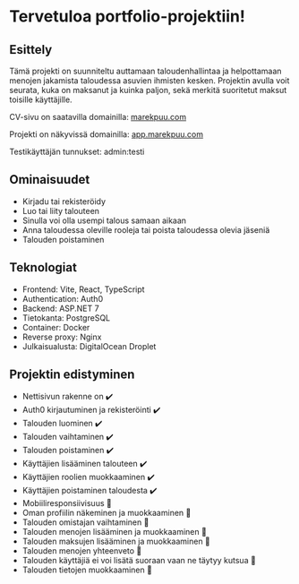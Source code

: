 # Tervetuloa portfolio-projektiin!

## Esittely
Tämä projekti on suunniteltu auttamaan taloudenhallintaa 
ja helpottamaan menojen jakamista taloudessa asuvien ihmisten kesken. Projektin avulla voit seurata, 
kuka on maksanut ja kuinka paljon, sekä merkitä suoritetut maksut toisille käyttäjille.

CV-sivu on saatavilla domainilla: [marekpuu.com](https://marekpuu.com)

Projekti on näkyvissä domainilla: [app.marekpuu.com](https://app.marekpuu.com)

Testikäyttäjän tunnukset: admin:testi

Ominaisuudet
---
- Kirjadu tai rekisteröidy
- Luo tai liity talouteen 
- Sinulla voi olla usempi talous samaan aikaan
- Anna taloudessa oleville rooleja tai poista taloudessa olevia jäseniä 
- Talouden poistaminen 

Teknologiat
---
  - Frontend: Vite, React, TypeScript
  - Authentication: Auth0
  - Backend: ASP.NET 7
  - Tietokanta: PostgreSQL
  - Container: Docker
  - Reverse proxy: Nginx
  - Julkaisualusta: DigitalOcean Droplet


## Projektin edistyminen
- Nettisivun rakenne on ✔️
- Auth0 kirjautuminen ja rekisteröinti ✔️
- Talouden luominen ✔️
- Talouden vaihtaminen ✔️
- Talouden poistaminen ✔️
- Käyttäjien lisääminen talouteen ✔️
- Käyttäjien roolien muokkaaminen ✔️
- Käyttäjien poistaminen taloudesta ✔️
- Mobiiliresponsiivisuus 🔄
- Oman profiilin näkeminen ja muokkaaminen 🔄
- Talouden omistajan vaihtaminen 🚧
- Talouden menojen lisääminen ja muokkaaminen 🚧
- Talouden maksujen lisääminen ja muokkaaminen 🚧
- Talouden menojen yhteenveto 🚧
- Talouden käyttäjiä ei voi lisätä suoraan vaan ne täytyy kutsua 🚧
- Talouden tietojen muokkaaminen 🚧

